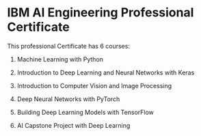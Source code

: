 # IBM AI Engineering Professional Certificate

This professional Certificate has 6 courses:

1. Machine Learning with Python

2. Introduction to Deep Learning and Neural Networks with Keras

3. Introduction to Computer Vision and Image Processing

4. Deep Neural Networks with PyTorch

5. Building Deep Learning Models with TensorFlow

6. AI Capstone Project with Deep Learning